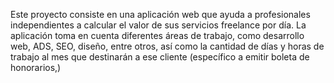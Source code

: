 Este proyecto consiste en una aplicación web que ayuda a profesionales independientes a calcular el valor de sus servicios freelance por día. La aplicación toma en cuenta diferentes áreas de trabajo, como desarrollo web, ADS, SEO, diseño, entre otros, así como la cantidad de días y horas de trabajo al mes que destinarán a ese cliente (específico a emitir boleta de honorarios,)
